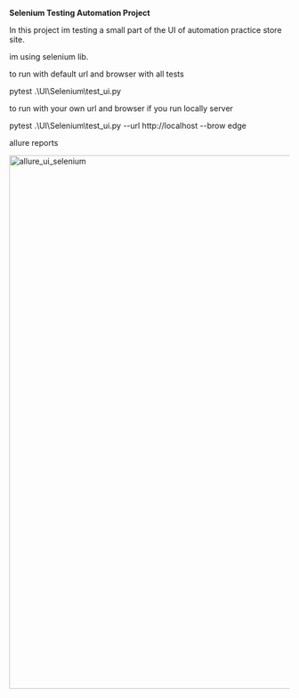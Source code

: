 **Selenium Testing Automation Project**

In this project im testing a small part of the UI of automation practice store site.

im using selenium lib.

to run with default url and browser with all tests

 pytest .\UI\Selenium\test_ui.py 

to run with your own url and browser if you run locally server

pytest .\UI\Selenium\test_ui.py --url http://localhost --brow edge

allure reports

<img width="960" alt="allure_ui_selenium" src="https://user-images.githubusercontent.com/67972489/191495503-38af0edc-ace7-46b8-920a-987c314c240c.png">
